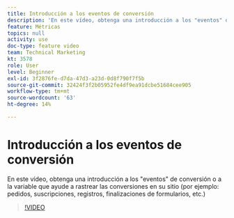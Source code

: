 ```yaml
---
title: Introducción a los eventos de conversión
description: 'En este vídeo, obtenga una introducción a los "eventos" de conversión o a la variable que ayude a rastrear las conversiones en su sitio (por ejemplo: pedidos, suscripciones, registros, finalizaciones de formularios, etc.)'
feature: Métricas
topics: null
activity: use
doc-type: feature video
team: Technical Marketing
kt: 3578
role: User
level: Beginner
exl-id: 3f2876fe-d7da-47d3-a23d-0d8f790f7f5b
source-git-commit: 32424f3f2b05952fe4df9ea91dcbe51684cee905
workflow-type: tm+mt
source-wordcount: '63'
ht-degree: 14%

---
```


# Introducción a los eventos de conversión

En este vídeo, obtenga una introducción a los &quot;eventos&quot; de conversión o a la variable que ayude a rastrear las conversiones en su sitio (por ejemplo: pedidos, suscripciones, registros, finalizaciones de formularios, etc.)

>[!VIDEO](https://video.tv.adobe.com/v/28764/?quality=12)
